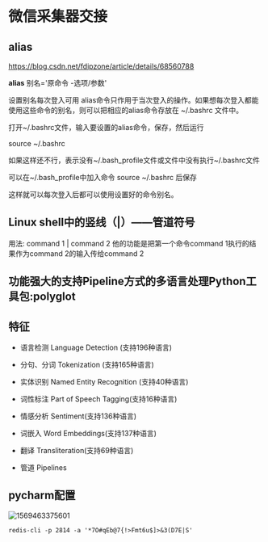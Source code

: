 

# 微信采集器交接

## alias

https://blog.csdn.net/fdipzone/article/details/68560788

**alias** 别名='原命令 -选项/参数'

设置别名每次登入可用
alias命令只作用于当次登入的操作。如果想每次登入都能使用这些命令的别名，则可以把相应的alias命令存放在 ~/.bashrc 文件中。

打开~/.bashrc文件，输入要设置的alias命令，保存，然后运行

source ~/.bashrc

如果这样还不行，表示没有~/.bash_profile文件或文件中没有执行~/.bashrc文件

可以在~/.bash_profile中加入命令 source ~/.bashrc 后保存

这样就可以每次登入后都可以使用设置好的命令别名。

## Linux shell中的竖线（|）——管道符号

用法: command 1 | command 2 他的功能是把第一个命令command 1执行的结果作为command 2的输入传给command 2

## 功能强大的支持Pipeline方式的多语言处理Python工具包:polyglot

## 特征

- 语言检测 Language Detection (支持196种语言)

- 分句、分词 Tokenization (支持165种语言)

- 实体识别 Named Entity Recognition (支持40种语言)

- 词性标注 Part of Speech Tagging(支持16种语言)

- 情感分析 Sentiment(支持136种语言)

- 词嵌入 Word Embeddings(支持137种语言)

- 翻译 Transliteration(支持69种语言)

- 管道 Pipelines

## pycharm配置

![1569463375601](微信采集器交接.assets/1569463375601.jpg)

```shell
redis-cli -p 2814 -a '*7O#qEb@7{!>Fmt6u$]>&3(D7E|S'
```

